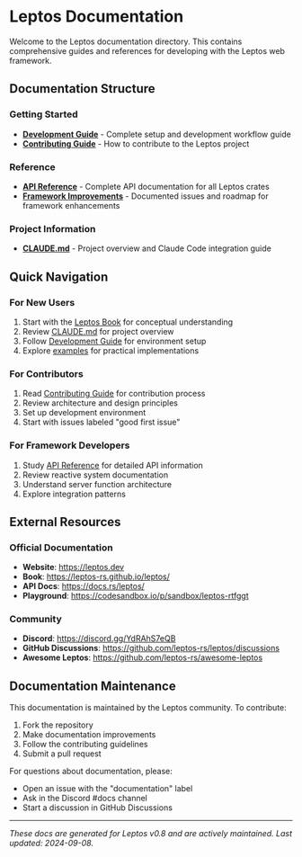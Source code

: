 # Leptos Documentation

Welcome to the Leptos documentation directory. This contains comprehensive guides and references for developing with the Leptos web framework.

## Documentation Structure

### Getting Started
- **[Development Guide](./DEVELOPMENT_GUIDE.md)** - Complete setup and development workflow guide
- **[Contributing Guide](./CONTRIBUTING.md)** - How to contribute to the Leptos project

### Reference
- **[API Reference](./API_REFERENCE.md)** - Complete API documentation for all Leptos crates
- **[Framework Improvements](./improvements/)** - Documented issues and roadmap for framework enhancements

### Project Information
- **[CLAUDE.md](../CLAUDE.md)** - Project overview and Claude Code integration guide

## Quick Navigation

### For New Users
1. Start with the [Leptos Book](https://leptos-rs.github.io/leptos/) for conceptual understanding
2. Review [CLAUDE.md](../CLAUDE.md) for project overview
3. Follow [Development Guide](./DEVELOPMENT_GUIDE.md) for environment setup
4. Explore [examples](../examples/) for practical implementations

### For Contributors  
1. Read [Contributing Guide](./CONTRIBUTING.md) for contribution process
2. Review architecture and design principles
3. Set up development environment
4. Start with issues labeled "good first issue"

### For Framework Developers
1. Study [API Reference](./API_REFERENCE.md) for detailed API information
2. Review reactive system documentation
3. Understand server function architecture
4. Explore integration patterns

## External Resources

### Official Documentation
- **Website**: https://leptos.dev
- **Book**: https://leptos-rs.github.io/leptos/
- **API Docs**: https://docs.rs/leptos/
- **Playground**: https://codesandbox.io/p/sandbox/leptos-rtfggt

### Community
- **Discord**: https://discord.gg/YdRAhS7eQB
- **GitHub Discussions**: https://github.com/leptos-rs/leptos/discussions
- **Awesome Leptos**: https://github.com/leptos-rs/awesome-leptos

## Documentation Maintenance

This documentation is maintained by the Leptos community. To contribute:

1. Fork the repository
2. Make documentation improvements
3. Follow the contributing guidelines
4. Submit a pull request

For questions about documentation, please:
- Open an issue with the "documentation" label
- Ask in the Discord #docs channel
- Start a discussion in GitHub Discussions

---

*These docs are generated for Leptos v0.8 and are actively maintained. Last updated: 2024-09-08.*